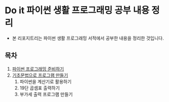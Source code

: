 # Do it 파이썬 생활 프로그래밍 공부 내용 정리

* 본 리포지트리는 파이썬 생활 프로그래밍 서적에서 공부한 내용을 정리한 것입니다.

## 목차
1. [파이썬 프로그래밍 준비하기](https://github.com/cpufilecode/python_life_codeing/tree/master/01)
2. [기초문법으로 프로그램 만들기]()
    1. 파이썬을 계산기로 활용하기
    2. 19단 곱셈표 출력하기
    3. 부가세 출력 프로그램 만들기